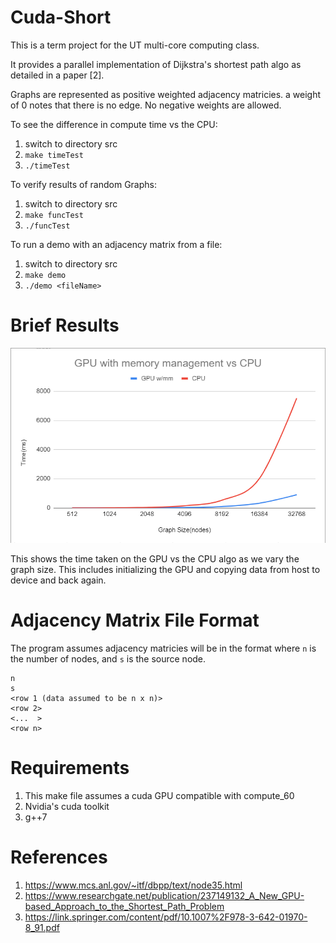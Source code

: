 # Cuda-Short

This is a term project for the UT multi-core computing class.

It provides a parallel implementation of Dijkstra's shortest path algo as detailed in a paper [2].

Graphs are represented as positive weighted adjacency matricies. a weight of 0 notes that there is no edge. No negative weights are allowed.

To see the difference in compute time vs the CPU:
1. switch to directory src
2. `make timeTest`
3. `./timeTest`

To verify results of random Graphs:
1. switch to directory src
2. `make funcTest`
3. `./funcTest`

To run a demo with an adjacency matrix from a file:
1. switch to directory src
2. `make demo`
3. `./demo <fileName>`

# Brief Results

![GPU vs CPU time](/cuda_short_timing_graphs/gpu_w_mm_vs_cpu_aggregate.png)

This shows the time taken on the GPU vs the CPU algo as we vary the graph size. This includes initializing the GPU and copying data from host to device and back again.

# Adjacency Matrix File Format

The program assumes adjacency matricies will be in the format where `n` is the number of nodes, and `s` is the source node.

```
n
s
<row 1 (data assumed to be n x n)>
<row 2>
<...  >
<row n>
```

# Requirements

1. This make file assumes a cuda GPU compatible with compute_60
2. Nvidia's cuda toolkit
3. g++7

# References

1. https://www.mcs.anl.gov/~itf/dbpp/text/node35.html
2. https://www.researchgate.net/publication/237149132_A_New_GPU-based_Approach_to_the_Shortest_Path_Problem
3. https://link.springer.com/content/pdf/10.1007%2F978-3-642-01970-8_91.pdf
